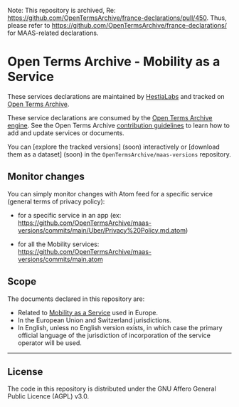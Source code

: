 Note: This repository is archived, Re: https://github.com/OpenTermsArchive/france-declarations/pull/450. Thus, please refer to https://github.com/OpenTermsArchive/france-declarations/ for MAAS-related declarations.

# Open Terms Archive - Mobility as a Service

These services declarations are maintained by [HestiaLabs](https://hestialabs.org) and tracked on [Open Terms Archive](https://opentermsarchive.org).

These service declarations are consumed by the [Open Terms Archive engine](https://github.com/ambanum/OpenTermsArchive). See the Open Terms Archive [contribution guidelines](https://github.com/OpenTermsArchive/contrib-declarations/blob/main/CONTRIBUTING.md) to learn how to add and update services or documents.

You can [explore the tracked versions] (soon) interactively or [download them as a dataset] (soon) in the `OpenTermsArchive/maas-versions` repository.

## Monitor changes
You can simply monitor changes with Atom feed for a specific service (general terms of privacy policy):

* for a specific service in an app (ex: https://github.com/OpenTermsArchive/maas-versions/commits/main/Uber/Privacy%20Policy.md.atom)

* for all the Mobility services: https://github.com/OpenTermsArchive/maas-versions/commits/main.atom

## Scope

The documents declared in this repository are:

- Related to [Mobility as a Service](https://en.wikipedia.org/wiki/Mobility_as_a_service) used in Europe.
- In the European Union and Switzerland jurisdictions.
- In English, unless no English version exists, in which case the primary official language of the jurisdiction of incorporation of the service operator will be used.

- - - -

## License

The code in this repository is distributed under the GNU Affero General Public Licence (AGPL) v3.0.
